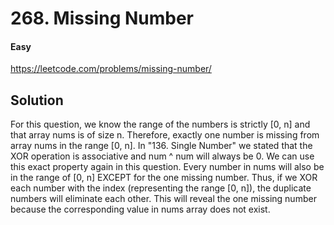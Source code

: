 # 268. Missing Number

#### Easy

https://leetcode.com/problems/missing-number/

## Solution

For this question, we know the range of the numbers is strictly [0, n] and that array nums is of size n. Therefore, exactly one number is missing from array nums in the range [0, n]. In "136. Single Number" we stated that the XOR operation is associative and num ^ num will always be 0. We can use this exact property again in this question.
Every number in nums will also be in the range of [0, n] EXCEPT for the one missing number. Thus, if we XOR each number with the index (representing the range [0, n]), the duplicate numbers will eliminate each other. This will reveal the one missing number because the corresponding value in nums array does not exist.
